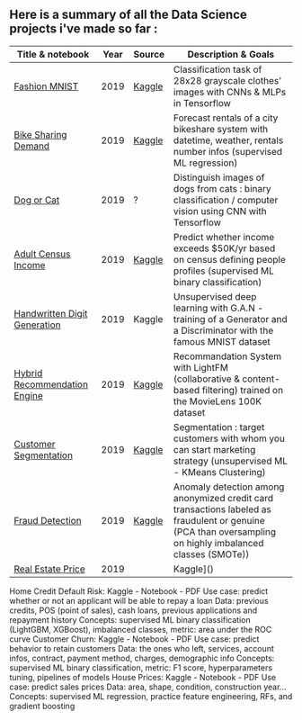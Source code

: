 Here is a summary of all the Data Science projects i've made so far :
---

| Title & notebook | Year | Source | Description & Goals  | 
| --- | --- | --- | --- |
| [Fashion MNIST](https://github.com/obrunet/Kaggle_kernels/blob/master/Fashion%20MNIST/Kaggle/fashion_mnist.ipynb) | 2019 | [Kaggle](https://www.kaggle.com/obrunet/fashion-mnist) | Classification task of 28x28 grayscale clothes' images with CNNs & MLPs in Tensorflow |
| [Bike Sharing Demand](https://github.com/obrunet/Kaggle_kernels/blob/master/Bike-Sharing-Demand/Kaggle/Bike_sharing.ipynb) | 2019 | [Kaggle](https://www.kaggle.com/obrunet/bike-sharing-demand) | Forecast rentals of a city bikeshare system with datetime, weather, rentals number infos (supervised ML regression)
| [Dog or Cat](https://github.com/obrunet/Kaggle_kernels/blob/master/Dogs-vs-Cats/Kaggle/dogs_vs_cats.ipynb) | 2019 | ? | Distinguish images of dogs from cats : binary classification / computer vision using CNN with Tensorflow 
| [Adult Census Income](https://github.com/obrunet/Kaggle_kernels/blob/master/Adult%20Census%20Income/Adult%20Census%20Income.ipynb) | 2019 | [Kaggle](https://www.kaggle.com/obrunet/adult-census-income) | Predict whether income exceeds $50K/yr based on census defining people profiles (supervised ML binary classification)
| [Handwritten Digit Generation](https://github.com/obrunet/Kaggle_kernels/blob/master/Digit_generator/kaggle/Digit-Generator.ipynb) | 2019 | Kaggle | Unsupervised deep learning with G.A.N - training of a Generator and a Discriminator with the famous MNIST dataset |
| [Hybrid Recommendation Engine](https://github.com/obrunet/Kaggle_kernels/blob/master/recommendation/Kaggle/Hybrid_Recommendation_Engine.ipynb) | 2019 | [Kaggle](https://www.kaggle.com/obrunet/recommandation-system)  | Recommandation System with LightFM (collaborative & content-based filtering) trained on the MovieLens 100K dataset
| [Customer Segmentation](https://github.com/obrunet/Kaggle_kernels/blob/master/Fraud%20Detection/Fraud-Detection.ipynb) | 2019 | [Kaggle](https://www.kaggle.com/obrunet/customer-segmentation-k-means-analysis) | Segmentation : target customers with whom you can start marketing strategy (unsupervised ML - KMeans Clustering)
| [Fraud Detection]() | 2019 | [Kaggle]() | Anomaly detection among anonymized credit card transactions labeled as fraudulent or genuine (PCA than oversampling on highly imbalanced classes (SMOTe))
| [Real Estate Price]() | 2019 | |Kaggle]() | Prediction of house prices for California districts derived from a census (analysis of geospatial data)

Home Credit Default Risk: Kaggle - Notebook - PDF
Use case: predict whether or not an applicant will be able to repay a loan
Data: previous credits, POS (point of sales), cash loans, previous applications and repayment history
Concepts: supervised ML binary classification (LightGBM, XGBoost), imbalanced classes, metric: area under the ROC curve
Customer Churn: Kaggle - Notebook - PDF
Use case: predict behavior to retain customers
Data: the ones who left, services, account infos, contract, payment method, charges, demographic info
Concepts: supervised ML binary classification, metric: F1 score, hyperparameters tuning, pipelines of models
House Prices: Kaggle - Notebook - PDF
Use case: predict sales prices
Data: area, shape, condition, construction year...
Concepts: supervised ML regression, practice feature engineering, RFs, and gradient boosting
